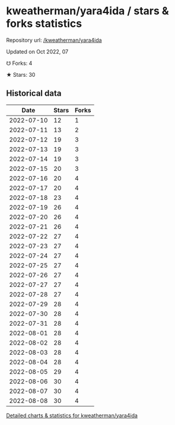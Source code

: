 # kweatherman/yara4ida / stars & forks statistics

Repository url: [/kweatherman/yara4ida](https://github.com/kweatherman/yara4ida)

Updated on Oct 2022, 07

☋ Forks: 4

★ Stars: 30

## Historical data
| Date | Stars | Forks |
|------|-------|-------|
| 2022-07-10 | 12 | 1 | 
| 2022-07-11 | 13 | 2 | 
| 2022-07-12 | 19 | 3 | 
| 2022-07-13 | 19 | 3 | 
| 2022-07-14 | 19 | 3 | 
| 2022-07-15 | 20 | 3 | 
| 2022-07-16 | 20 | 4 | 
| 2022-07-17 | 20 | 4 | 
| 2022-07-18 | 23 | 4 | 
| 2022-07-19 | 26 | 4 | 
| 2022-07-20 | 26 | 4 | 
| 2022-07-21 | 26 | 4 | 
| 2022-07-22 | 27 | 4 | 
| 2022-07-23 | 27 | 4 | 
| 2022-07-24 | 27 | 4 | 
| 2022-07-25 | 27 | 4 | 
| 2022-07-26 | 27 | 4 | 
| 2022-07-27 | 27 | 4 | 
| 2022-07-28 | 27 | 4 | 
| 2022-07-29 | 28 | 4 | 
| 2022-07-30 | 28 | 4 | 
| 2022-07-31 | 28 | 4 | 
| 2022-08-01 | 28 | 4 | 
| 2022-08-02 | 28 | 4 | 
| 2022-08-03 | 28 | 4 | 
| 2022-08-04 | 28 | 4 | 
| 2022-08-05 | 29 | 4 | 
| 2022-08-06 | 30 | 4 | 
| 2022-08-07 | 30 | 4 | 
| 2022-08-08 | 30 | 4 | 


[Detailed charts & statistics for kweatherman/yara4ida](https://reviewgithub.com/rep/kweatherman/yara4ida)
